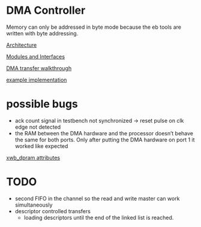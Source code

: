 # DMA Controller

Memory can only be addressed in byte mode because the eb tools are written with byte addressing.

[Architecture](Architecture.md)

[Modules and Interfaces](Modules%20and%20Interfaces.md)

[DMA transfer walkthrough](DMA%20transfer%20walkthrough.md)

[example implementation](https://github.com/stffrdhrn/wb_dma/tree/master)

# possible bugs

- ack count signal in testbench not synchronized → reset pulse on clk edge not detected
- the RAM between the DMA hardware and the processor doesn’t behave the same for both ports. Only after putting the DMA hardware on port 1 it worked like expected

[xwb_dpram attributes](xwb_dpram%20attributes.md)

# TODO

- second FIFO in the channel so the read and write master can work simultaneously
- descriptor controlled transfers
    - loading descriptors until the end of the linked list is reached.